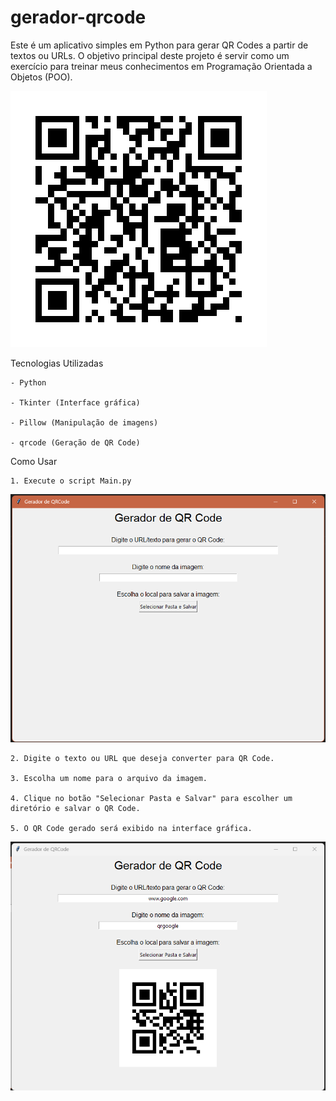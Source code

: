 # gerador-qrcode

Este é um aplicativo simples em Python para gerar QR Codes a partir de textos ou URLs. O objetivo principal deste projeto é servir como um exercício para treinar meus conhecimentos em Programação Orientada a Objetos (POO).

![alt text](readme/PrimeiroPrograma.png)

Tecnologias Utilizadas

    - Python

    - Tkinter (Interface gráfica)

    - Pillow (Manipulação de imagens)

    - qrcode (Geração de QR Code)

Como Usar

    1. Execute o script Main.py

![Menu](readme/menu.png)


    2. Digite o texto ou URL que deseja converter para QR Code.

    3. Escolha um nome para o arquivo da imagem.

    4. Clique no botão "Selecionar Pasta e Salvar" para escolher um diretório e salvar o QR Code.

    5. O QR Code gerado será exibido na interface gráfica.

![Exemplo](readme/Exemplo.png)
